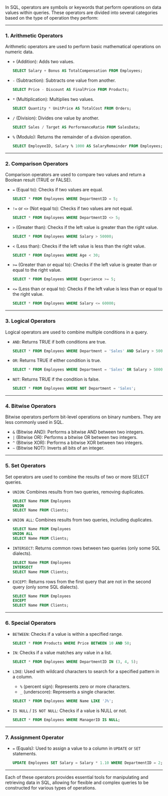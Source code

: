 In SQL, operators are symbols or keywords that perform operations on data values within queries. These operators are divided into several categories based on the type of operation they perform:

---

### 1. **Arithmetic Operators**
Arithmetic operators are used to perform basic mathematical operations on numeric data.

- `+` (Addition): Adds two values.
    ```sql
    SELECT Salary + Bonus AS TotalCompensation FROM Employees;
    ```

- `-` (Subtraction): Subtracts one value from another.
    ```sql
    SELECT Price - Discount AS FinalPrice FROM Products;
    ```

- `*` (Multiplication): Multiplies two values.
    ```sql
    SELECT Quantity * UnitPrice AS TotalCost FROM Orders;
    ```

- `/` (Division): Divides one value by another.
    ```sql
    SELECT Sales / Target AS PerformanceRatio FROM SalesData;
    ```

- `%` (Modulo): Returns the remainder of a division operation.
    ```sql
    SELECT EmployeeID, Salary % 1000 AS SalaryRemainder FROM Employees;
    ```

---

### 2. **Comparison Operators**
Comparison operators are used to compare two values and return a Boolean result (TRUE or FALSE).

- `=` (Equal to): Checks if two values are equal.
    ```sql
    SELECT * FROM Employees WHERE DepartmentID = 5;
    ```

- `!=` or `<>` (Not equal to): Checks if two values are not equal.
    ```sql
    SELECT * FROM Employees WHERE DepartmentID <> 5;
    ```

- `>` (Greater than): Checks if the left value is greater than the right value.
    ```sql
    SELECT * FROM Employees WHERE Salary > 50000;
    ```

- `<` (Less than): Checks if the left value is less than the right value.
    ```sql
    SELECT * FROM Employees WHERE Age < 30;
    ```

- `>=` (Greater than or equal to): Checks if the left value is greater than or equal to the right value.
    ```sql
    SELECT * FROM Employees WHERE Experience >= 5;
    ```

- `<=` (Less than or equal to): Checks if the left value is less than or equal to the right value.
    ```sql
    SELECT * FROM Employees WHERE Salary <= 60000;
    ```

---

### 3. **Logical Operators**
Logical operators are used to combine multiple conditions in a query.

- `AND`: Returns TRUE if both conditions are true.
    ```sql
    SELECT * FROM Employees WHERE Department = 'Sales' AND Salary > 50000;
    ```

- `OR`: Returns TRUE if either condition is true.
    ```sql
    SELECT * FROM Employees WHERE Department = 'Sales' OR Salary > 50000;
    ```

- `NOT`: Returns TRUE if the condition is false.
    ```sql
    SELECT * FROM Employees WHERE NOT Department = 'Sales';
    ```

---

### 4. **Bitwise Operators**
Bitwise operators perform bit-level operations on binary numbers. They are less commonly used in SQL.

- `&` (Bitwise AND): Performs a bitwise AND between two integers.
- `|` (Bitwise OR): Performs a bitwise OR between two integers.
- `^` (Bitwise XOR): Performs a bitwise XOR between two integers.
- `~` (Bitwise NOT): Inverts all bits of an integer.
  
---

### 5. **Set Operators**
Set operators are used to combine the results of two or more SELECT queries.

- `UNION`: Combines results from two queries, removing duplicates.
    ```sql
    SELECT Name FROM Employees
    UNION
    SELECT Name FROM Clients;
    ```

- `UNION ALL`: Combines results from two queries, including duplicates.
    ```sql
    SELECT Name FROM Employees
    UNION ALL
    SELECT Name FROM Clients;
    ```

- `INTERSECT`: Returns common rows between two queries (only some SQL dialects).
    ```sql
    SELECT Name FROM Employees
    INTERSECT
    SELECT Name FROM Clients;
    ```

- `EXCEPT`: Returns rows from the first query that are not in the second query (only some SQL dialects).
    ```sql
    SELECT Name FROM Employees
    EXCEPT
    SELECT Name FROM Clients;
    ```

---

### 6. **Special Operators**

- `BETWEEN`: Checks if a value is within a specified range.
    ```sql
    SELECT * FROM Products WHERE Price BETWEEN 10 AND 50;
    ```

- `IN`: Checks if a value matches any value in a list.
    ```sql
    SELECT * FROM Employees WHERE DepartmentID IN (3, 4, 5);
    ```

- `LIKE`: Used with wildcard characters to search for a specified pattern in a column.
    - `%` (percent sign): Represents zero or more characters.
    - `_` (underscore): Represents a single character.
    ```sql
    SELECT * FROM Employees WHERE Name LIKE 'J%';
    ```

- `IS NULL` / `IS NOT NULL`: Checks if a value is NULL or not.
    ```sql
    SELECT * FROM Employees WHERE ManagerID IS NULL;
    ```

---

### 7. **Assignment Operator**

- `=` (Equals): Used to assign a value to a column in `UPDATE` or `SET` statements.
    ```sql
    UPDATE Employees SET Salary = Salary * 1.10 WHERE DepartmentID = 2;
    ```

---

Each of these operators provides essential tools for manipulating and retrieving data in SQL, allowing for flexible and complex queries to be constructed for various types of operations.

